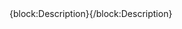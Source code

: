 <!DOCTYPE html>
<html>
<head>
  <meta name="color:Background" content="#000000">

  <title>{title}{bock:PostSummary} - {PostSummary}{/block:PostSummary}</title>
  {block:Description}<meta name="description" content="{MetaDescription}" />{/block:Description}
  <link rel="shortcut icon" href="{Favicon}" />
  <style type="text/css"></style>
</head>

<body>




</body>


</html>

